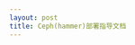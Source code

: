 ```yaml
---
layout: post
title: Ceph(hammer)部署指导文档
---
```


<object data="/assets/Ceph-deploy.pdf" type="application/pdf" width="100%" height="1000px">
</object>
